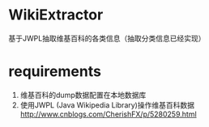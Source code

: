 # WikiExtractor
基于JWPL抽取维基百科的各类信息（抽取分类信息已经实现）
# requirements
1. 维基百科的dump数据配置在本地数据库
2. 使用JWPL (Java Wikipedia Library)操作维基百科数据 http://www.cnblogs.com/CherishFX/p/5280259.html